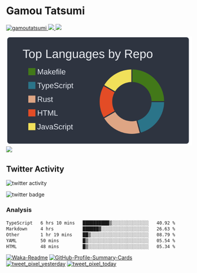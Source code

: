 # Gamou Tatsumi

<p align="left">
  <a href="https://github.com/gamoutatsumi/gamoutatsumi/">
    <img src="https://komarev.com/ghpvc/?username=gamoutatsumi" alt="gamoutatsumi" />
  </a>
  <a href="http://twitter.com/gamoutatsumi">
    <img height="20" src="https://img.shields.io/twitter/follow/gamoutatsumi?label=Twitter&logo=twitter&style=flat" />
  </a>
  <a href="https://github.com/gamoutatsumi">
    <img height="20" src="https://img.shields.io/github/followers/gamoutatsumi?label=follow&logo=github&style=flat" />
  </a>
</p>

![](./profile-summary-card-output/nord_dark/1-repos-per-language.svg)![](https://github-readme-stats.vercel.app/api?username=gamoutatsumi&show_icons=true&theme=tokyonight)

## Twitter Activity

![twitter activity](https://pixe.la/v1/users/gamoutatsumi/graphs/daily-tweets.svg?appearance=dark)

![twitter badge](https://pixe.la/v1/users/gamoutatsumi/graphs/daily-tweets.svg?mode=badge)

### Analysis

<!--START_SECTION:waka-->
```text
TypeScript   6 hrs 10 mins   ██████████▒░░░░░░░░░░░░░░   40.92 % 
Markdown     4 hrs           ██████▓░░░░░░░░░░░░░░░░░░   26.63 % 
Other        1 hr 19 mins    ██▒░░░░░░░░░░░░░░░░░░░░░░   08.79 % 
YAML         50 mins         █▒░░░░░░░░░░░░░░░░░░░░░░░   05.54 % 
HTML         48 mins         █▒░░░░░░░░░░░░░░░░░░░░░░░   05.34 % 
```
<!--END_SECTION:waka-->

[![Waka-Readme](https://github.com/gamoutatsumi/gamoutatsumi/workflows/Waka-Readme/badge.svg)](https://github.com/gamoutatsumi/gamoutatsumi/actions?query=workflow%3AWaka-Readme) [![GitHub-Profile-Summary-Cards](https://github.com/gamoutatsumi/gamoutatsumi/workflows/GitHub-Profile-Summary-Cards/badge.svg)](https://github.com/gamoutatsumi/gamoutatsumi/actions?query=workflow%3AGitHub-Profile-Summary-Cards) [![tweet_pixel_yesterday](https://github.com/gamoutatsumi/tweet_pixels/workflows/tweet_pixel_yesterday/badge.svg)](https://github.com/gamoutatsumi/tweet_pixels/actions?query=workflow%3Atweet_pixel_yesterday) [![tweet_pixel_today](https://github.com/gamoutatsumi/tweet_pixels/workflows/tweet_pixel_today/badge.svg)](https://github.com/gamoutatsumi/tweet_pixels/actions?query=workflow%3Atweet_pixel_today)
